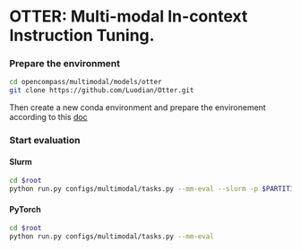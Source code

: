 # OTTER: Multi-modal In-context Instruction Tuning.

### Prepare the environment

```sh
cd opencompass/multimodal/models/otter
git clone https://github.com/Luodian/Otter.git
```

Then create a new conda environment and prepare the environement according to this [doc](https://github.com/Luodian/Otter)

### Start evaluation

#### Slurm

```sh
cd $root
python run.py configs/multimodal/tasks.py --mm-eval --slurm -p $PARTITION
```

#### PyTorch


```sh
cd $root
python run.py configs/multimodal/tasks.py --mm-eval
```